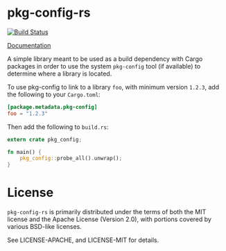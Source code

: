 # pkg-config-rs

[![Build Status](https://travis-ci.org/alexcrichton/pkg-config-rs.svg?branch=master)](https://travis-ci.org/alexcrichton/pkg-config-rs)

[Documentation](http://alexcrichton.com/pkg-config-rs)

A simple library meant to be used as a build dependency with Cargo packages in
order to use the system `pkg-config` tool (if available) to determine where a
library is located.

To use pkg-config to link to a library `foo`, with minimum version `1.2.3`, add
the following to your `Cargo.toml`:

```toml
[package.metadata.pkg-config]
foo = "1.2.3"
```

Then add the following to `build.rs`:

```rust
extern crate pkg_config;

fn main() {
    pkg_config::probe_all().unwrap();
}
```

# License

`pkg-config-rs` is primarily distributed under the terms of both the MIT
license and the Apache License (Version 2.0), with portions covered by various
BSD-like licenses.

See LICENSE-APACHE, and LICENSE-MIT for details.
